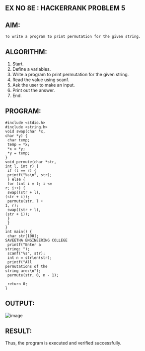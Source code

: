 ## EX NO 8E : HACKERRANK PROBLEM 5
## AIM:
    To write a program to print permutation for the given string.
## ALGORITHM:
 1. Start.
 2. Define a variables.
 3. Write a program to print permutation for the given string.
 4. Read the value using scanf.
 5. Ask the user to make an input.
 6. Print out the answer.
 7. End.
## PROGRAM:
```
#include <stdio.h>
#include <string.h>
void swap(char *x,
char *y) {
 char temp;
 temp = *x;
 *x = *y;
 *y = temp;
}
void permute(char *str,
int l, int r) {
 if (l == r) {
 printf("%s\n", str);
 } else {
 for (int i = l; i <=
r; i++) {
 swap((str + l),
(str + i));
 permute(str, l +
1, r);
 swap((str + l),
(str + i));
 }
 }
}
int main() {
 char str[100];
SAVEETHA ENGINEERING COLLEGE
 printf("Enter a
string: ");
 scanf("%s", str);
 int n = strlen(str);
 printf("All
permutations of the
string are:\n");
 permute(str, 0, n - 1);

 return 0;
}
```

## OUTPUT:
![image](https://github.com/user-attachments/assets/a0ba8932-3544-4066-822b-48b8dd1c26de)


## RESULT:
Thus, the program is executed and verified successfully.

